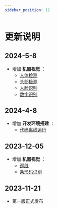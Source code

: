 ```yaml
---
sidebar_position: 11
---
```


# 更新说明

## 2024-5-8

- 增加 **机器视觉**  ：
    - [人体检测](./machine_vision/body_detection.md) 
    - [头部检测](./machine_vision/head_detection.md) 
    - [人脸识别](./machine_vision/face_recognition.md) 
    - [数字识别](./machine_vision/mnist.md) 

## 2024-4-8

- 增加 **开发环境搭建**  ：
    - [代码离线运行](./getting_start/run_offline.md)

## 2023-12-05

- 增加 **机器视觉**  ：
    - [巡线](./machine_vision/line_follow.md)
    - [条形码识别](./machine_vision/barcode.md)

## 2023-11-21

- 第一版正式发布 
